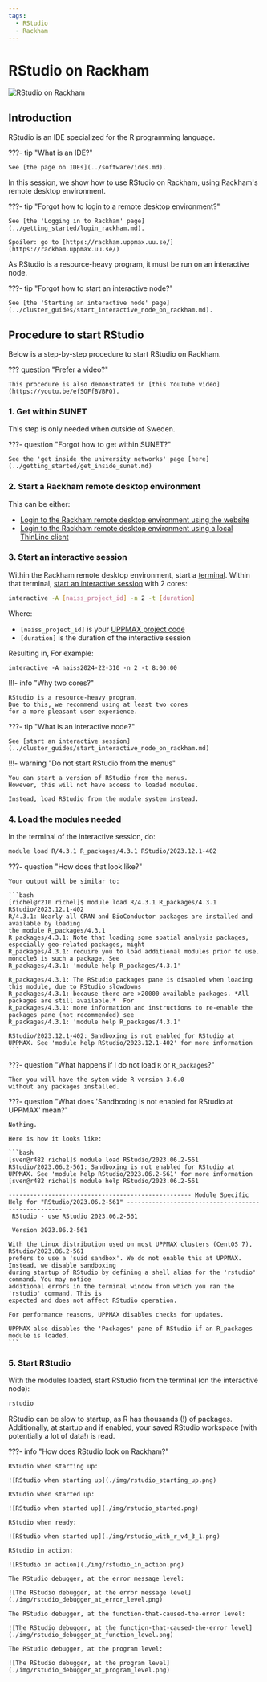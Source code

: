 ```yaml
---
tags:
  - RStudio
  - Rackham
---
```


# RStudio on Rackham

![RStudio on Rackham](./img/rstudio_in_action_480_x_270.png)

## Introduction

RStudio is an IDE specialized for the R programming language.

???- tip "What is an IDE?"

    See [the page on IDEs](../software/ides.md).

In this session, we show how to use RStudio on Rackham,
using Rackham's remote desktop environment.

???- tip "Forgot how to login to a remote desktop environment?"

    See [the 'Logging in to Rackham' page](../getting_started/login_rackham.md).

    Spoiler: go to [https://rackham.uppmax.uu.se/](https://rackham.uppmax.uu.se/)

As RStudio is a resource-heavy program,
it must be run on an interactive node.

???- tip "Forgot how to start an interactive node?"

    See [the 'Starting an interactive node' page](../cluster_guides/start_interactive_node_on_rackham.md).

## Procedure to start RStudio

Below is a step-by-step procedure to start RStudio on Rackham.

??? question "Prefer a video?"

    This procedure is also demonstrated in [this YouTube video](https://youtu.be/efSOFfBVBPQ).

### 1. Get within SUNET

This step is only needed when outside of Sweden.

???- question "Forgot how to get within SUNET?"

    See the 'get inside the university networks' page [here](../getting_started/get_inside_sunet.md)

### 2. Start a Rackham remote desktop environment

This can be either:

- [Login to the Rackham remote desktop environment using the website](login_rackham_remote_desktop_website.md)
- [Login to the Rackham remote desktop environment using a local ThinLinc client](login_rackham_remote_desktop_local_thinlinc_client.md)

### 3. Start an interactive session

Within the Rackham remote desktop environment, start a [terminal](../software/terminal.md).
Within that terminal, [start an interactive session](../cluster_guides/start_interactive_node_on_rackham.md)
with 2 cores:

```bash
interactive -A [naiss_project_id] -n 2 -t [duration]
```

Where:

- `[naiss_project_id]` is your [UPPMAX project code](../getting_started/project.md)
- `[duration]` is the duration of the interactive session

Resulting in, For example:

```
interactive -A naiss2024-22-310 -n 2 -t 8:00:00
```

!!!- info "Why two cores?"

    RStudio is a resource-heavy program.
    Due to this, we recommend using at least two cores
    for a more pleasant user experience.

???- tip "What is an interactive node?"

    See [start an interactive session](../cluster_guides/start_interactive_node_on_rackham.md)

!!!- warning "Do not start RStudio from the menus"

    You can start a version of RStudio from the menus.
    However, this will not have access to loaded modules.

    Instead, load RStudio from the module system instead.

### 4. Load the modules needed

In the terminal of the interactive session, do:

```bash
module load R/4.3.1 R_packages/4.3.1 RStudio/2023.12.1-402
```

???- question "How does that look like?"

    Your output will be similar to:

    ```bash
    [richel@r210 richel]$ module load R/4.3.1 R_packages/4.3.1 RStudio/2023.12.1-402
    R/4.3.1: Nearly all CRAN and BioConductor packages are installed and available by loading
    the module R_packages/4.3.1 
    R_packages/4.3.1: Note that loading some spatial analysis packages, especially geo-related packages, might
    R_packages/4.3.1: require you to load additional modules prior to use. monocle3 is such a package. See
    R_packages/4.3.1: 'module help R_packages/4.3.1'

    R_packages/4.3.1: The RStudio packages pane is disabled when loading this module, due to RStudio slowdowns
    R_packages/4.3.1: because there are >20000 available packages. *All packages are still available.*  For 
    R_packages/4.3.1: more information and instructions to re-enable the packages pane (not recommended) see
    R_packages/4.3.1: 'module help R_packages/4.3.1'

    RStudio/2023.12.1-402: Sandboxing is not enabled for RStudio at UPPMAX. See 'module help RStudio/2023.12.1-402' for more information
    ```

???- question "What happens if I do not load `R` or `R_packages`?"

    Then you will have the sytem-wide R version 3.6.0
    without any packages installed.

???- question "What does 'Sandboxing is not enabled for RStudio at UPPMAX' mean?"

    Nothing.

    Here is how it looks like:

    ```bash
    [sven@r482 richel]$ module load RStudio/2023.06.2-561
    RStudio/2023.06.2-561: Sandboxing is not enabled for RStudio at UPPMAX. See 'module help RStudio/2023.06.2-561' for more information
    [sven@r482 richel]$ module help RStudio/2023.06.2-561

    --------------------------------------------------- Module Specific Help for "RStudio/2023.06.2-561" ----------------------------------------------------
     RStudio - use RStudio 2023.06.2-561

     Version 2023.06.2-561

    With the Linux distribution used on most UPPMAX clusters (CentOS 7), RStudio/2023.06.2-561
    prefers to use a 'suid sandbox'. We do not enable this at UPPMAX. Instead, we disable sandboxing
    during startup of RStudio by defining a shell alias for the 'rstudio' command. You may notice
    additional errors in the terminal window from which you ran the 'rstudio' command. This is
    expected and does not affect RStudio operation.

    For performance reasons, UPPMAX disables checks for updates.

    UPPMAX also disables the 'Packages' pane of RStudio if an R_packages module is loaded.
    ```


### 5. Start RStudio

With the modules loaded, start RStudio from the terminal (on the
interactive node):

```bash
rstudio
```

RStudio can be slow to startup, as R has thousands (!) of packages.
Additionally, at startup and if enabled, your saved RStudio workspace
(with potentially a lot of data!) is read.

???- info "How does RStudio look on Rackham?"

    RStudio when starting up:

    ![RStudio when starting up](./img/rstudio_starting_up.png)

    RStudio when started up:

    ![RStudio when started up](./img/rstudio_started.png)

    RStudio when ready:

    ![RStudio when started up](./img/rstudio_with_r_v4_3_1.png)

    RStudio in action:

    ![RStudio in action](./img/rstudio_in_action.png)

    The RStudio debugger, at the error message level:

    ![The RStudio debugger, at the error message level](./img/rstudio_debugger_at_error_level.png)

    The RStudio debugger, at the function-that-caused-the-error level:

    ![The RStudio debugger, at the function-that-caused-the-error level](./img/rstudio_debugger_at_function_level.png)

    The RStudio debugger, at the program level:

    ![The RStudio debugger, at the program level](./img/rstudio_debugger_at_program_level.png)
